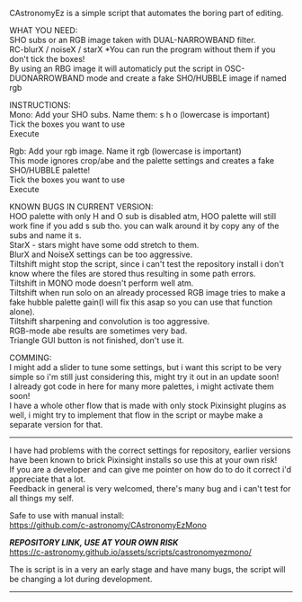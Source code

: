 CAstronomyEz is a simple script that automates the boring part of editing.
  
WHAT YOU NEED:  
SHO subs or an RGB image taken with DUAL-NARROWBAND filter.  
RC-blurX / noiseX / starX *You can run the program without them if you don't tick the boxes!  
By using an RBG image it will automaticly put the script in OSC-DUONARROWBAND mode and create a fake SHO/HUBBLE image if named rgb  
  
INSTRUCTIONS:  
Mono: Add your SHO subs. Name them: s h o (lowercase is important)  
Tick the boxes you want to use  
Execute  
  
Rgb: Add your rgb image. Name it rgb (lowercase is important)  
This mode ignores crop/abe and the palette settings and creates a fake SHO/HUBBLE palette!  
Tick the boxes you want to use  
Execute  
  
KNOWN BUGS IN CURRENT VERSION:  
HOO palette with only H and O sub is disabled atm, HOO palette will still work fine if you add s sub tho. you can walk around it by copy any of the subs and name it s.  
StarX - stars might have some odd stretch to them.  
BlurX and NoiseX settings can be too aggressive.  
Tiltshift might stop the script, since i can't test the repository install i don't know where the files are stored thus resulting in some path errors.  
Tiltshift in MONO mode doesn't perform well atm.  
Tiltshift when run solo on an already processed RGB image tries to make a fake hubble palette gain(I will fix this asap so you can use that function alone).  
Tiltshift sharpening and convolution is too aggressive.  
RGB-mode abe results are sometimes very bad.  
Triangle GUI button is not finished, don't use it.  
  
COMMING:  
I might add a slider to tune some settings, but i want this script to be very simple so i'm still just considering this, might try it out in an update soon!  
I already got code in here for many more palettes, i might activate them soon!  
I have a whole other flow that is made with only stock Pixinsight plugins as well, i might try to implement that flow in the script or maybe make a separate version for that.  
  
-------------------------------------------------------------------------------------------------------------------------------------------------  
  
I have had problems with the correct settings for repository, earlier versions have been known to brick Pixinsight installs so use this at your own risk!  
If you are a developer and can give me pointer on how do to do it correct i'd appreciate that a lot.  
Feedback in general is very welcomed, there's many bug and i can't test for all things my self.  
  
Safe to use with manual install:  
https://github.com/c-astronomy/CAstronomyEzMono    
  
***REPOSITORY LINK, USE AT YOUR OWN RISK***  
https://c-astronomy.github.io/assets/scripts/castronomyezmono/    
  
The is script is in a very an early stage and have many bugs, the script will be changing a lot during development.  
  
--------------------------------------------------------------------------------------------------------------------------------------------------
